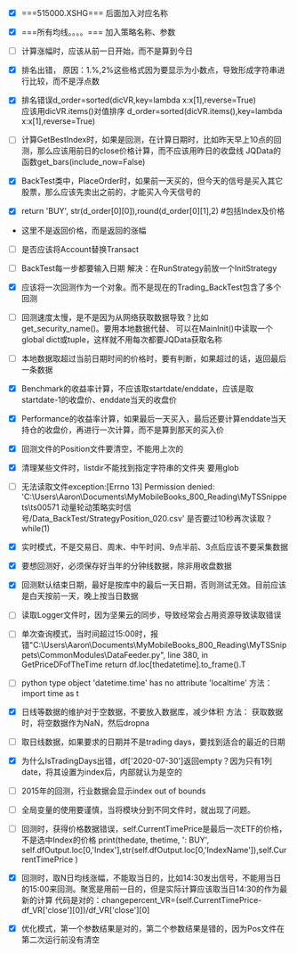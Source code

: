 
- [x]    ===515000.XSHG=== 后面加入对应名称

- [x]    ===所有均线。。。。=== 加入策略名称、参数

- [ ]    计算涨幅时，应该从前一日开始，而不是算到今日

- [x]    排名出错，
    原因：1.%,2%这些格式因为要显示为小数点，导致形成字符串进行比较，而不是浮点数

- [x]    排名错误d_order=sorted(dicVR,key=lambda x:x[1],reverse=True)    
    应该用dicVR.items()对值排序
    d_order=sorted(dicVR.items(),key=lambda x:x[1],reverse=True)    

- [ ]    计算GetBestIndex时，如果是回测，在计算日期时，比如昨天早上10点的回测，那么应该用前日的close价格计算，而不应该用昨日的收盘线
JQData的函数get_bars(include_now=False)

- [x]    BackTest类中，PlaceOrder时，如果前一天买的，但今天的信号是买入其它股票，那么应该先卖出之前的，才能买入今天信号的

- [x]    return 'BUY', str(d_order[0][0]),round(d_order[0][1],2) #包括Index及价格 
  - 这里不是返回价格，而是返回的涨幅
  
- [ ]  是否应该将Account替换Transact

- [ ]  BackTest每一步都要输入日期
        解决：在RunStrategy前放一个InitStrategy

- [x]  应该将一次回测作为一个对象。而不是现在的Trading_BackTest包含了多个回测
  
- [ ]  回测速度太慢，是不是因为从网络获取数据导致？比如get_security_name()。要用本地数据代替、
        可以在MainInit()中读取一个global dict或tuple，这样就不用每次都要JQData获取名称

- [ ]  本地数据取超过当前日期时间的价格时，要有判断，如果超过的话，返回最后一条数据

- [x]   Benchmark的收益率计算，不应该取startdate/enddate，应该是取startdate-1的收盘价、enddate当天的收盘价

- [x]   Performance的收益率计算，如果最后一天买入，最后还要计算enddate当天持仓的收盘价，再进行一次计算，而不是算到那天的买入价  

- [x]    回测文件的Position文件要清空，不能用上次的

- [x]   清理某些文件时，listdir不能找到指定字符串的文件夹
要用glob

- [ ]   无法读取文件exception:[Errno 13] Permission denied: 'C:\\Users\\Aaron\\Documents\\MyMobileBooks_800_Reading\\MyTSSnippets\\ts00571 动量轮动策略实时信号/Data_BackTest/StrategyPosition_020.csv'
是否要过10秒再次读取？
while(1)

- [x]    实时模式，不是交易日、周末、中午时间、9点半前、3点后应该不要采集数据
  
- [x]    要想回测好，必须保存好当年的分钟线数据，除非用收盘数据   

- [x]    回测默认结束日期，最好是按库中的最后一天日期，否则测试无效。目前应该是白天按前一天，晚上按当日数据

- [ ]    读取Logger文件时，因为坚果云的同步，导致经常会占用资源导致读取错误

- [ ]   单次查询模式，当时间超过15:00时，报错"C:\Users\Aaron\Documents\MyMobileBooks_800_Reading\MyTSSnippets\CommonModules\DataFeeder.py", line 380, in GetPriceDFofTheTime
    return df.loc[thedatetime].to_frame().T
	
- [ ] 	python type object 'datetime.time' has no attribute 'localtime' 
方法： import time as t

- [x] 	日线等数据的维护对于空数据，不要放入数据库，减少体积
方法： 获取数据时，将空数据作为NaN，然后dropna

- [ ] 	取日线数据，如果要求的日期并不是trading days，要找到适合的最近的日期

- [x] 	为什么IsTradingDays出错，df['2020-07-30']返回empty？因为只有1列date，将其设置为index后，内部就认为是空的

- [ ]	2015年的回测，行业数据会显示index out of bounds

- [ ]	全局变量的使用要谨慎，当将模块分到不同文件时，就出现了问题。
  
- [ ]	回测时，获得价格数据错误，self.CurrentTimePrice是最后一次ETF的价格，不是选中Index的价格
  print(thedate, thetime, ': BUY', self.dfOutput.loc[0,'Index'],str(self.dfOutput.loc[0,'IndexName']),self.CurrentTimePrice )

- [x]	回测时，取N日均线涨幅，不能取当日的，比如14:30发出信号，不能用当日的15:00来回测。聚宽是用前一日的，但是实际计算应该取当日14:30的作为最新的计算
  代码是对的：changepercent_VR=(self.CurrentTimePrice-df_VR['close'][0])/df_VR['close'][0]

- [x] 优化模式，第一个参数结果是对的，第二个参数结果是错的，因为Pos文件在第二次运行前没有清空

